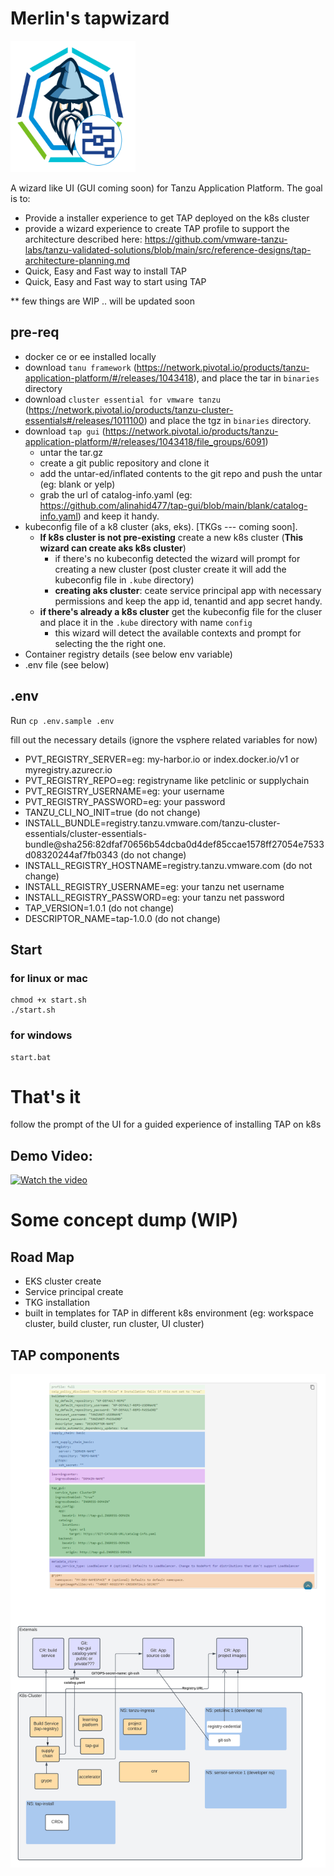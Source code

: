 # Merlin's tapwizard

<img src="images/logo.png" alt="Merlin-TAP" width=200 height=210/>

A wizard like UI (GUI coming soon) for Tanzu Application Platform. The goal is to:
- Provide a installer experience to get TAP deployed on the k8s cluster
- provide a wizard experience to create TAP profile to support the architecture described here: https://github.com/vmware-tanzu-labs/tanzu-validated-solutions/blob/main/src/reference-designs/tap-architecture-planning.md
- Quick, Easy and Fast way to install TAP 
- Quick, Easy and Fast way to start using TAP

** few things are WIP .. will be updated soon

## pre-req
- docker ce or ee installed locally
- download `tanu framework` (https://network.pivotal.io/products/tanzu-application-platform/#/releases/1043418), and place the tar in `binaries` directory
- download `cluster essential for vmware tanzu` (https://network.pivotal.io/products/tanzu-cluster-essentials#/releases/1011100) and place the tgz in `binaries` directory.
- download `tap gui` (https://network.pivotal.io/products/tanzu-application-platform/#/releases/1043418/file_groups/6091) 
    - untar the tar.gz
    - create a git public repository and clone it
    - add the untar-ed/inflated contents to the git repo and push the untar (eg: blank or yelp) 
    - grab the url of catalog-info.yaml (eg: https://github.com/alinahid477/tap-gui/blob/main/blank/catalog-info.yaml) and keep it handy.
- kubeconfig file of a k8 cluster (aks, eks). [TKGs --- coming soon].
    - **If k8s cluster is not pre-existing** create a new k8s cluster (**This wizard can create aks k8s cluster**)
        - if there's no kubeconfig detected the wizard will prompt for creating a new cluster (post cluster create it will add the kubeconfig file in `.kube` directory)
        - **creating aks cluster**: ceate service principal app with necessary permissions and keep the app id, tenantid and app secret handy.
    - **if there's already a k8s cluster** get the kubeconfig file for the cluser and place it in the `.kube` directory with name `config`
        - this wizard will detect the available contexts and prompt for selecting the the right one.
- Container registry details (see below env variable)
- .env file (see below)

## .env
Run `cp .env.sample .env`

fill out the necessary details (ignore the vsphere related variables for now)

- PVT_REGISTRY_SERVER=eg: my-harbor.io or index.docker.io/v1 or myregistry.azurecr.io
- PVT_REGISTRY_REPO=eg: registryname like petclinic or supplychain
- PVT_REGISTRY_USERNAME=eg: your username
- PVT_REGISTRY_PASSWORD=eg: your password
- TANZU_CLI_NO_INIT=true (do not change)
- INSTALL_BUNDLE=registry.tanzu.vmware.com/tanzu-cluster-essentials/cluster-essentials-bundle@sha256:82dfaf70656b54dcba0d4def85ccae1578ff27054e7533d08320244af7fb0343 (do not change)
- INSTALL_REGISTRY_HOSTNAME=registry.tanzu.vmware.com (do not change)
- INSTALL_REGISTRY_USERNAME=eg: your tanzu net username
- INSTALL_REGISTRY_PASSWORD=eg: your tanzu net password
- TAP_VERSION=1.0.1 (do not change)
- DESCRIPTOR_NAME=tap-1.0.0 (do not change)



## Start

### for linux or mac
```
chmod +x start.sh
./start.sh
```

### for windows
```
start.bat
```

# That's it
follow the prompt of the UI for a guided experience of installing TAP on k8s

## Demo Video:

[![Watch the video](https://img.youtube.com/vi/vHhRGqbM3uU/default.jpg)](https://youtu.be/vHhRGqbM3uU)




# Some concept dump (WIP)

## Road Map
- EKS cluster create
- Service principal create 
- TKG installation
- built in templates for TAP in different k8s environment (eg: workspace cluster, build cluster, run cluster, UI cluster)

## TAP components

<img src="images/tap-whiteboard.png" alt="TAP"/>